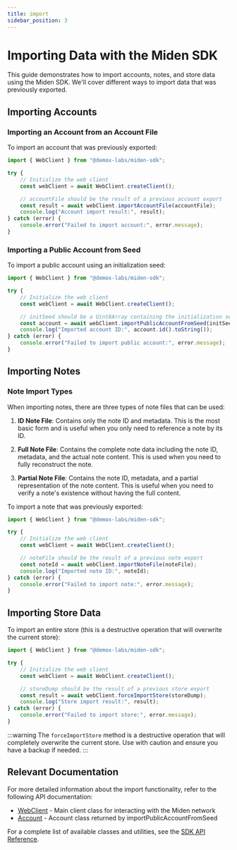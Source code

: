 ```yaml
---
title: import
sidebar_position: 3
---
```


# Importing Data with the Miden SDK

This guide demonstrates how to import accounts, notes, and store data using the Miden SDK. We'll cover different ways to import data that was previously exported.

## Importing Accounts

### Importing an Account from an Account File


To import an account that was previously exported:

```typescript
import { WebClient } from "@demox-labs/miden-sdk";

try {
    // Initialize the web client
    const webClient = await WebClient.createClient();

    // accountFile should be the result of a previous account export
    const result = await webClient.importAccountFile(accountFile);
    console.log("Account import result:", result);
} catch (error) {
    console.error("Failed to import account:", error.message);
}
```

### Importing a Public Account from Seed

To import a public account using an initialization seed:

```typescript
import { WebClient } from "@demox-labs/miden-sdk";

try {
    // Initialize the web client
    const webClient = await WebClient.createClient();

    // initSeed should be a Uint8Array containing the initialization seed
    const account = await webClient.importPublicAccountFromSeed(initSeed, true); // true for mutable account
    console.log("Imported account ID:", account.id().toString());
} catch (error) {
    console.error("Failed to import public account:", error.message);
}
```

## Importing Notes

### Note Import Types

When importing notes, there are three types of note files that can be used:

1. **ID Note File**: Contains only the note ID and metadata. This is the most basic form and is useful when you only need to reference a note by its ID.

2. **Full Note File**: Contains the complete note data including the note ID, metadata, and the actual note content. This is used when you need to fully reconstruct the note.

3. **Partial Note File**: Contains the note ID, metadata, and a partial representation of the note content. This is useful when you need to verify a note's existence without having the full content.

To import a note that was previously exported:

```typescript
import { WebClient } from "@demox-labs/miden-sdk";

try {
    // Initialize the web client
    const webClient = await WebClient.createClient();

    // noteFile should be the result of a previous note export
    const noteId = await webClient.importNoteFile(noteFile);
    console.log("Imported note ID:", noteId);
} catch (error) {
    console.error("Failed to import note:", error.message);
}
```

## Importing Store Data

To import an entire store (this is a destructive operation that will overwrite the current store):

```typescript
import { WebClient } from "@demox-labs/miden-sdk";

try {
    // Initialize the web client
    const webClient = await WebClient.createClient();

    // storeDump should be the result of a previous store export
    const result = await webClient.forceImportStore(storeDump);
    console.log("Store import result:", result);
} catch (error) {
    console.error("Failed to import store:", error.message);
}
```

:::warning
The `forceImportStore` method is a destructive operation that will completely overwrite the current store. Use with caution and ensure you have a backup if needed.
:::

## Relevant Documentation

For more detailed information about the import functionality, refer to the following API documentation:

- [WebClient](https://github.com/0xMiden/miden-client/docs/typedoc/web-client/classes/WebClient.md) - Main client class for interacting with the Miden network
- [Account](https://github.com/0xMiden/miden-client/docs/typedoc/web-client/classes/Account.md) - Account class returned by importPublicAccountFromSeed

For a complete list of available classes and utilities, see the [SDK API Reference](https://github.com/0xMiden/miden-client/docs/typedoc/web-client/README.md). 
